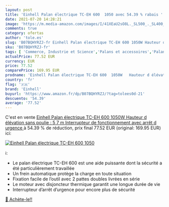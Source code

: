 ```yaml
---
layout: post
title: 'Einhell Palan électrique TC-EH 600  1050 avec 54.39 % rabais '
date: 2021-07-20 14:28:21
image: 'https://m.media-amazon.com/images/I/41XEaU2sO8L._SL500_._SL400_.jpg'
comments: true
category: ofertas
author: 'tole.es'
slug: 'B07BQHYRZJ-fr Einhell Palan électrique TC-EH 600 1050W Hauteur d...'
sku: 'B07BQHYRZJ-fr'
tags: [ 'Commerce, Industrie et Science','Palans et accessoires','Palans à moteur','Palans électriques','Produits de manutention','Produits de tirage et levage','einhell', ]
actualPrice: 77.52 EUR
currency: EUR
price: 77.52
comparePrice: 169.95 EUR
prodname: 'Einhell Palan électrique TC-EH 600  1050W   Hauteur d élévation sans poulie : 5 7 m  Interrupteur de fonctionnement avec arrêt d urgence '
country: 'fr'
flag: '🇫🇷'
brand: 'Einhell'
buyurl: 'https://www.amazon.fr/dp/B07BQHYRZJ/?tag=tolees0d-21'
descuento: '54.39'
average: '77.52'
---
```


C'est en vente [Einhell Palan électrique TC-EH 600  1050W   Hauteur d élévation sans poulie : 5 7 m  Interrupteur de fonctionnement avec arrêt d urgence ](https://www.amazon.fr/dp/B07BQHYRZJ/?tag=tolees0d-21)  à  54.39 % de réduction, prix final  77.52 EUR (original: 169.95 EUR) ici:

[![Einhell Palan électrique TC-EH 600  1050](https://m.media-amazon.com/images/I/41XEaU2sO8L._SL500_._SL400_.jpg)](https://www.amazon.fr/dp/B07BQHYRZJ/?tag=tolees0d-21)

ℹ️:

- Le palan électrique TC-EH 600 est une aide puissante dont la sécurité a été particulièrement travaillée
- Un frein automatique protège la charge en toute situation
- Fixation facile de l’outil avec 2 pattes doubles livrées en série
- Le moteur avec disjoncteur thermique garantit une longue durée de vie
- Interrupteur d’arrêt d’urgence pour encore plus de sécurité

[🛒 Achète-le!!](https://www.amazon.fr/dp/B07BQHYRZJ/?tag=tolees0d-21)
